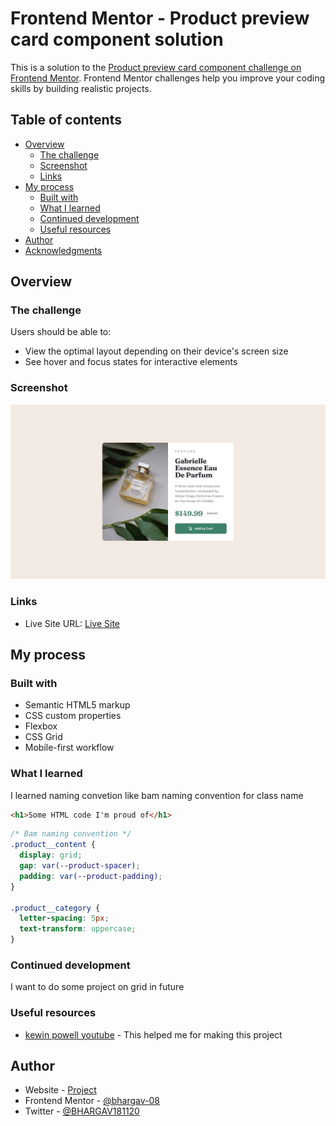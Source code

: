 # Frontend Mentor - Product preview card component solution

This is a solution to the [Product preview card component challenge on Frontend Mentor](https://www.frontendmentor.io/challenges/product-preview-card-component-GO7UmttRfa). Frontend Mentor challenges help you improve your coding skills by building realistic projects.

## Table of contents

- [Overview](#overview)
  - [The challenge](#the-challenge)
  - [Screenshot](#screenshot)
  - [Links](#links)
- [My process](#my-process)
  - [Built with](#built-with)
  - [What I learned](#what-i-learned)
  - [Continued development](#continued-development)
  - [Useful resources](#useful-resources)
- [Author](#author)
- [Acknowledgments](#acknowledgments)

## Overview

### The challenge

Users should be able to:

- View the optimal layout depending on their device's screen size
- See hover and focus states for interactive elements

### Screenshot

![](design\desktop-design.jpg)

### Links

- Live Site URL: [Live Site ](https://bhargav-08.github.io/product-preview-card-component-main/)

## My process

### Built with

- Semantic HTML5 markup
- CSS custom properties
- Flexbox
- CSS Grid
- Mobile-first workflow

### What I learned

I learned naming convetion like bam naming convention for class name

```html
<h1>Some HTML code I'm proud of</h1>
```

```css
/* Bam naming convention */
.product__content {
  display: grid;
  gap: var(--product-spacer);
  padding: var(--product-padding);
}

.product__category {
  letter-spacing: 5px;
  text-transform: uppercase;
}
```

### Continued development

I want to do some project on grid in future

### Useful resources

- [kewin powell youtube](https://youtu.be/B2WL6KkqhLQ) - This helped me for making this project

## Author

- Website - [Project](https://bhargav-08.github.io/product-preview-card-component-main/)
- Frontend Mentor - [@bhargav-08](https://www.frontendmentor.io/profile/bhargav-08)
- Twitter - [@BHARGAV181120](https://twitter.com/BHARGAV181120)
